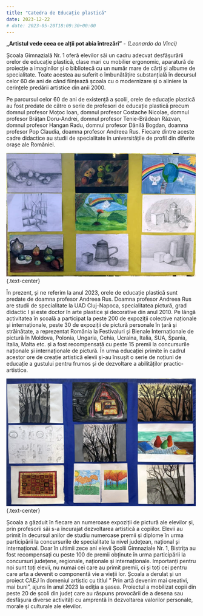 ```yaml
---
title: "Catedra de Educație plastică"
date: 2023-12-22
# date: 2023-05-20T18:09:30+00:00
---
```




**„Artistul vede ceea ce alții pot abia întrezări”** - *(Leonardo da Vinci)*

Școala Gimnazială Nr. 1 oferă elevilor săi un cadru adecvat desfășurării orelor de educație plastică, clase mari cu mobilier ergonomic, aparatură de proiecție a imaginilor și o bibliotecă cu un număr mare de cărți și albume de specialitate. Toate acestea au suferit o îmbunătățire substanțială în decursul celor 60 de ani de când ființează școala cu o modernizare și o aliniere la cerințele predării artistice din anii 2000.

Pe parcursul celor 60 de ani de existență  a școlii, orele de educație plastică au fost predate de către o serie de profesori  de educație plastică precum domnul  profesor Moțoc Ioan, domnul profesor Costache Nicolae, domnul profesor Brățan Doru-Andrei, domnul profesor Tenie-Brădean Răzvan, domnul profesor Hangan Radu, domnul profesor Dănilă Bogdan, doamna profesor Pop Claudia, doamna profesor Andreea Rus.
Fiecare dintre aceste cadre didactice au studii de specialitate în universitățile de profil din diferite orașe ale României.

![](plastica1.png)
{.text-center}


În prezent, și ne referim la anul 2023,  orele de educație plastică sunt predate de doamna profesor Andreea Rus. Doamna profesor Andreea Rus are studii de specialitate la UAD Cluj-Napoca, specialitatea pictură, grad didactic I și este doctor în arte plastice și decorative din anul 2010. Pe lângă activitatea în școală a participat la peste 200 de expoziții colective naționale și internaționale, peste 30 de expoziții de pictură personale în țară și străinătate, a reprezentat România la Festivaluri și Bienale Internaționale de pictură în Moldova, Polonia, Ungaria, Cehia, Ucraina, Italia, SUA, Spania, Italia, Malta etc. și a fost recompensată cu peste 15 premii la concursurile naționale și internaționale de pictură.  În urma educației primite în cadrul acestor ore de creație artistică elevii și-au însușit o serie de noțiuni de educație a gustului pentru frumos și de dezvoltare a abilităților practic- artistice. 

![](plastica2.png)
{.text-center}


Școala a găzduit în fiecare an numeroase expoziții  de pictură ale elevilor și, prin profesorii săi  s-a încurajat dezvoltarea artistică a copiilor. Elevii au primit în decursul anilor de studiu numeroase premii și diplome în urma participării la concursurile de specialitate la nivel  județean, național și internațional. Doar în ultimii zece ani elevii Școlii Gimnaziale Nr. 1, Bistrița au fost recompensați  cu peste 100 de premii obținute în urma participării la concursuri județene, regionale, naționale și internaționale. Importanți pentru noi sunt toți elevii, nu numai cei care au primit premii, ci  și toți  cei pentru care arta a devenit o componentă  vie a vieții lor. Școala a derulat și un proiect CAEJ în domeniul artistic cu titlul ” Prin artă devenim mai creativi, mai buni”, ajuns în anul 2023 la ediția a șasea. Proiectul a mobilizat copii din peste 20 de școli din județ care au răspuns provocării de a desena sau desfășura diverse activități cu amprentă în dezvoltarea valorilor personale, morale și culturale ale elevilor.